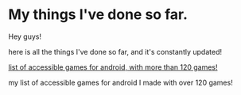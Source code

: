 # My things I've done so far.

Hey guys!


 here is all the things I've done so far, and it's constantly updated!






[list of accessible games for android, with more than 120 games!](https://azurejoga.github.io/android-en-us)


my list of accessible games for android I made with over 120 games!


